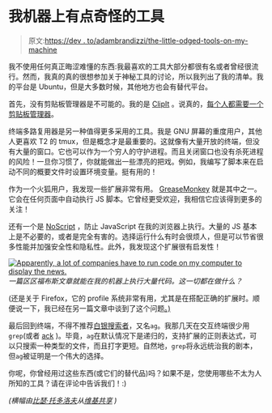 # 我机器上有点奇怪的工具

> 原文:[https://dev . to/adambrandizzi/the-little-odged-tools-on-my-machine](https://dev.to/adambrandizzi/the-slightly-weird-tools-on-my-machine)

我不使用任何真正晦涩难懂的东西:我最喜欢的工具大部分都很有名或者曾经很流行。然而，我真的真的很想参加关于神秘工具的讨论，所以我列出了我的清单。我的平台是 Ubuntu，但是大多数时候，其他地方也会有替代平台。

首先，没有剪贴板管理器是不可能的。我的是 [ClipIt](https://github.com/CristianHenzel/ClipIt) 。说真的，[每个人都需要一个剪贴板管理器](https://blog.codinghorror.com/reinventing-the-clipboard/)。

终端多路复用器是另一种值得更多采用的工具。我是 GNU 屏幕的重度用户，其他人更喜欢 T2 的 tmux，但是概念才是最重要的。这就像有大量开放的终端，但没有大量的窗口。它也可以作为一个穷人的守护进程。而且关闭窗口也没有杀死进程的风险！一旦你习惯了，你就能做出一些漂亮的把戏。例如，我编写了脚本来在启动不同的概要文件时设置环境变量。挺有用的！

作为一个火狐用户，我发现一些扩展非常有用。 [GreaseMonkey](http://www.greasespot.net/) 就是其中之一。它会在任何页面中自动执行 JS 脚本。它曾经更受欢迎，我相信它应该得到更多的关注！

还有一个是 [NoScript](http://noscript.net/) ，防止 JavaScript 在我的浏览器上执行。大量的 JS 基本上是不必要的，或者是完全有害的。选择运行什么有时会很烦人，但是可以节省很多性能并加强安全性和隐私性。此外，我发现这个扩展很有启发性！

[![Apparently, a lot of companies have to run code on my computer to display the news.](../Images/a69b012c0c71ca11d4139d4e0840174c.png)](https://res.cloudinary.com/practicaldev/image/fetch/s--oxcs5NP8--/c_limit%2Cf_auto%2Cfl_progressive%2Cq_auto%2Cw_880/http://i.imgur.com/GyAt0HA.png) 
*一篇区区福布斯文章就能在我的机器上执行大量代码。这一切都在做什么？*

(还是关于 Firefox，它的 profile 系统非常有用，尤其是在搭配正确的扩展时。顺便说一下，我已经在另一篇文章中谈到了这个问题[。)](https://medium.com/@adambrandizzi/using-multiple-firefox-profiles-70fb22614b3#.yzqcdq1wx)

最后回到终端，不得不推荐[白银搜索者](http://geoff.greer.fm/ag/)，又名`ag`。我那几天在交互终端很少用`grep`(或者 [ack](https://beyondgrep.com/) )。毕竟，`ag`在默认情况下是递归的，支持扩展的正则表达式，可以只搜索一种类型的文件，而且打字更短。自然地，`grep`将永远统治我的剧本，但`ag`被证明是一个伟大的选择。

你呢，你曾经用过这些东西(或它们的替代品)吗？如果不是，您使用哪些不太为人所知的工具？请在评论中告诉我们！:)

*(横幅由[比瑟·托多洛夫](https://commons.wikimedia.org/wiki/User:Biso)从[维基共享](https://commons.wikimedia.org/wiki/File:Rusty_tools.JPG) )*